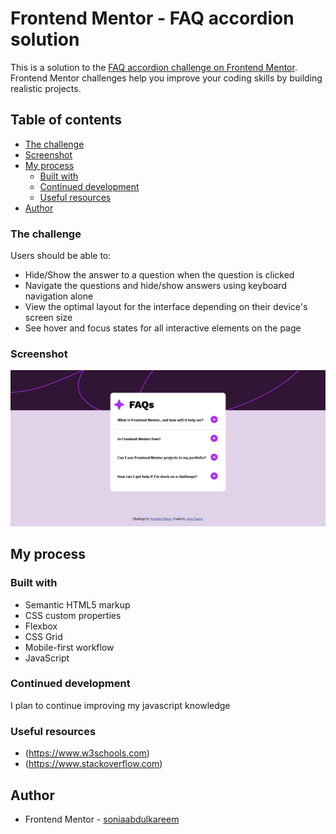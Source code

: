 # Frontend Mentor - FAQ accordion solution

This is a solution to the [FAQ accordion challenge on Frontend Mentor](https://www.frontendmentor.io/challenges/faq-accordion-wyfFdeBwBz). Frontend Mentor challenges help you improve your coding skills by building realistic projects. 

## Table of contents


  - [The challenge](#the-challenge)
  - [Screenshot](#screenshot)
- [My process](#my-process)
  - [Built with](#built-with)
  - [Continued development](#continued-development)
  - [Useful resources](#useful-resources)
- [Author](#author)


### The challenge

Users should be able to:

- Hide/Show the answer to a question when the question is clicked
- Navigate the questions and hide/show answers using keyboard navigation alone
- View the optimal layout for the interface depending on their device's screen size
- See hover and focus states for all interactive elements on the page

### Screenshot

![](assets/images/Screenshot%202024-06-07%20at%2014-29-55%20Frontend%20Mentor%20FAQ%20accordion.png)



## My process

### Built with

- Semantic HTML5 markup
- CSS custom properties
- Flexbox
- CSS Grid
- Mobile-first workflow
- JavaScript


### Continued development

I plan to continue improving my javascript knowledge

### Useful resources

- (https://www.w3schools.com) 
- (https://www.stackoverflow.com) 
## Author

- Frontend Mentor - [soniaabdulkareem](https://www.frontendmentor.io/profile/soniaabdulkareem)

